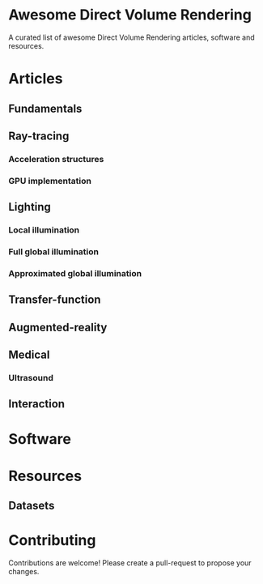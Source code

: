 # Awesome Direct Volume Rendering

A curated list of awesome Direct Volume Rendering articles, software and resources.


# Articles

## Fundamentals

## Ray-tracing

### Acceleration structures

### GPU implementation

## Lighting

### Local illumination

### Full global illumination

### Approximated global illumination

## Transfer-function

## Augmented-reality

## Medical

### Ultrasound

## Interaction

# Software

# Resources

## Datasets

# Contributing

Contributions are welcome! Please create a pull-request to propose your changes.
